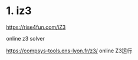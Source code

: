 











# 1. iz3





https://rise4fun.com/iZ3

online z3 solver





https://compsys-tools.ens-lyon.fr/z3/ online Z3运行

 















